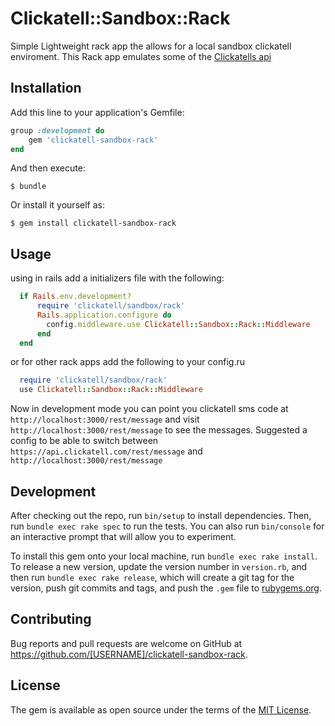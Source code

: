 # Clickatell::Sandbox::Rack

Simple Lightweight rack app the allows for a local sandbox clickatell enviroment.
This Rack app emulates some of the [Clickatells api](https://www.clickatell.com/help/apidocs/)

## Installation

Add this line to your application's Gemfile:

```ruby
group :development do
    gem 'clickatell-sandbox-rack'
end
```

And then execute:

    $ bundle

Or install it yourself as:

    $ gem install clickatell-sandbox-rack

## Usage

using in rails add a initializers file with the following:

```ruby
  if Rails.env.development?
      require 'clickatell/sandbox/rack'
      Rails.application.configure do
        config.middleware.use Clickatell::Sandbox::Rack::Middleware
      end
  end
```
or for other rack apps add the following to your config.ru

```ruby
  require 'clickatell/sandbox/rack'
  use Clickatell::Sandbox::Rack::Middleware
```

Now in development mode you can point you clickatell sms code at `http://localhost:3000/rest/message` and
visit `http://localhost:3000/rest/message` to see the messages.
Suggested a config to be able to switch between `https://api.clickatell.com/rest/message` and `http://localhost:3000/rest/message`

## Development

After checking out the repo, run `bin/setup` to install dependencies. Then, run `bundle exec rake spec` to run the tests. You can also run `bin/console` for an interactive prompt that will allow you to experiment.

To install this gem onto your local machine, run `bundle exec rake install`. To release a new version, update the version number in `version.rb`, and then run `bundle exec rake release`, which will create a git tag for the version, push git commits and tags, and push the `.gem` file to [rubygems.org](https://rubygems.org).

## Contributing

Bug reports and pull requests are welcome on GitHub at https://github.com/[USERNAME]/clickatell-sandbox-rack.


## License

The gem is available as open source under the terms of the [MIT License](http://opensource.org/licenses/MIT).

